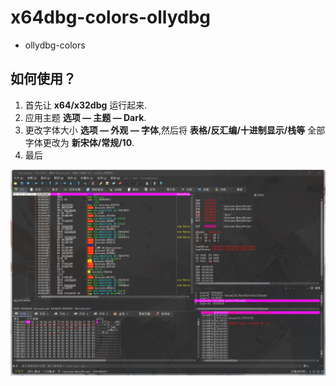 # x64dbg-colors-ollydbg
- ollydbg-colors
## 如何使用？
  
1. 首先让 __x64/x32dbg__ 运行起来.
2. 应用主题 __选项 — 主题 — Dark__.
3. 更改字体大小 __选项 — 外观 — 字体__,然后将 __表格/反汇编/十进制显示/栈等__ 全部字体更改为 __新宋体/常规/10__.
4. 最后


![image](https://github.com/XLjiangA/x64dbg-colors-ollydbg/blob/main/20210907230112.png)

